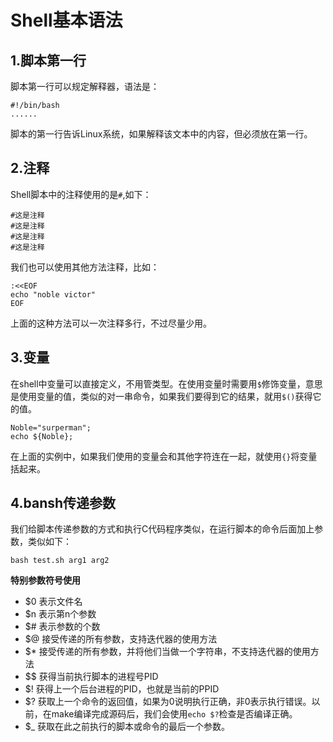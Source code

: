 # Shell基本语法
## 1.脚本第一行
脚本第一行可以规定解释器，语法是：<br>
```shell
#!/bin/bash
......
```
脚本的第一行告诉Linux系统，如果解释该文本中的内容，但必须放在第一行。<br>

## 2.注释
Shell脚本中的注释使用的是``#``,如下：<br>
```shell
#这是注释
#这是注释
#这是注释
#这是注释
```

我们也可以使用其他方法注释，比如：<br>
```shell
:<<EOF
echo "noble victor"
EOF
```
上面的这种方法可以一次注释多行，不过尽量少用。<br>

## 3.变量
在shell中变量可以直接定义，不用管类型。在使用变量时需要用``$``修饰变量，意思是使用变量的值，类似的对一串命令，如果我们要得到它的结果，就用``$()``获得它的值。<br>
```shell
Noble="surperman";
echo ${Noble};
```
在上面的实例中，如果我们使用的变量会和其他字符连在一起，就使用``{}``将变量括起来。<br>

## 4.bansh传递参数
我们给脚本传递参数的方式和执行C代码程序类似，在运行脚本的命令后面加上参数，类似如下：<br>
```shell
bash test.sh arg1 arg2
```

__特别参数符号使用__<br>
- $0 表示文件名
- $n 表示第n个参数
- $# 表示参数的个数
- $@ 接受传递的所有参数，支持迭代器的使用方法
- $* 接受传递的所有参数，并将他们当做一个字符串，不支持迭代器的使用方法
- $$ 获得当前执行脚本的进程号PID
- $! 获得上一个后台进程的PID，也就是当前的PPID
- $? 获取上一个命令的返回值，如果为0说明执行正确，非0表示执行错误。以前，在make编译完成源码后，我们会使用``echo $?``检查是否编译正确。
- $_ 获取在此之前执行的脚本或命令的最后一个参数。
